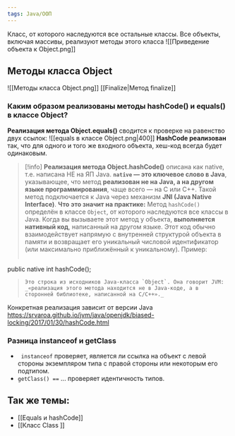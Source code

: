 ```yaml
---
tags: Java/ООП
---
```

Класс, от которого наследуются все остальные классы.
Все объекты, включая массивы, реализуют методы этого класса
![[Приведение объекта к Object.png]]
## Методы класса Object
![[Методы класса Object.png]]
 [[Finalize|Метод finalize]]
### Каким образом реализованы методы hashCode() и equals() в классе Object?
**Реализация метода Object.equals()** сводится к проверке на равенство двух ссылок:
![[equals в классе Object.png|400]]
**HashCode реализован** так, что для одного и того же входного объекта, хеш-код всегда будет одинаковым.

>[!info]
>**Реализация метода Object.hashCode()** описана как native, т.е. написана НЕ на ЯП Java.
**`native` — это ключевое слово в Java**, указывающее, что метод **реализован не на Java, а на другом языке программирования**, чаще всего — на C или C++. Такой метод подключается к Java через механизм **JNI (Java Native Interface)**.
> **Что это значит на практике:**
>Метод `hashCode()` определён в классе `Object`, от которого наследуются все классы в Java. Когда вы вызываете этот метод у объекта, **выполняется нативный код**, написанный на другом языке. Этот код обычно взаимодействует напрямую с внутренней структурой объекта в памяти и возвращает его уникальный числовой идентификатор (или максимально приближённый к уникальному).
>Пример:
>```java
public native int hashCode();
>```
>Это строка из исходников Java-класса `Object`. Она говорит JVM: _«реализация этого метода находится не в Java-коде, а в сторонней библиотеке, написанной на C/C++»._

Конкретная реализация зависит от версии Java
https://srvaroa.github.io/jvm/java/openjdk/biased-locking/2017/01/30/hashCode.html
### Разница instanceof и getClass
- ` instanceof` проверяет, является ли ссылка на объект с левой стороны экземпляром типа с правой стороны или некоторым его подтипом.
- `getClass() ==` ... проверяет идентичность типов.
## Так же темы:

- [[Equals и hashCode]]
- [[Класс Class ]]

